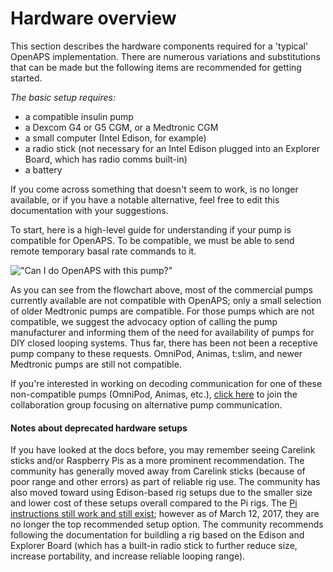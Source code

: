 # Hardware overview

This section describes the hardware components required for a 'typical' OpenAPS implementation. There are numerous variations and substitutions that can be made but the following items are recommended for getting started. 

_The basic setup requires:_
* a compatible insulin pump
* a Dexcom G4 or G5 CGM, or a Medtronic CGM
* a small computer (Intel Edison, for example)
* a radio stick (not necessary for an Intel Edison plugged into an Explorer Board, which has radio comms built-in)
* a battery 

If you come across something that doesn't seem to work, is no longer available, or if you have a notable alternative, feel free to edit this documentation with your suggestions.

To start, here is a high-level guide for understanding if your pump is compatible for OpenAPS. To be compatible, we must be able to send remote temporary basal rate commands to it.

!["Can I do OpenAPS with this pump?"](../Images/Can_I_close_the_loop_with_this_pump_July_13_2017.jpg)

As you can see from the flowchart above, most of the commercial pumps currently available are not compatible with OpenAPS; only a small selection of older Medtronic pumps are compatible.  For those pumps which are not compatible, we suggest the advocacy option of calling the pump manufacturer and informing them of the need for availability of pumps for DIY closed looping systems.  Thus far, there has been not been a receptive pump company to these requests.  OmniPod, Animas, t:slim, and newer Medtronic pumps are still not compatible.  

If you're interested in working on decoding communication for one of these non-compatible pumps (OmniPod, Animas, etc.), [click here](http://bit.ly/1nTtccH) to join the collaboration group focusing on alternative pump communication.

#### Notes about deprecated hardware setups

If you have looked at the docs before, you may remember seeing Carelink sticks and/or Raspberry Pis as a more prominent recommendation. The community has generally moved away from Carelink sticks (because of poor range and other errors) as part of reliable rig use. The community has also moved toward using Edison-based rig setups due to the smaller size and lower cost of these setups overall compared to the Pi rigs. The [Pi instructions still work and still exist](https://github.com/openaps/docs/blob/master/docs/docs/walkthrough/phase-0/hardware/raspberry-pi.md); however as of March 12, 2017, they are no longer the top recommended setup option. The community recommends following the documentation for buildling a rig based on the Edison and Explorer Board (which has a built-in radio stick to further reduce size, increase portability, and increase reliable looping range). 
